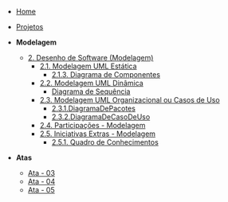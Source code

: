 <!-- docs/_sidebar.md -->

- [Home](/)
- [Projetos](/Projetos/Projetos.md)

- **Modelagem**
  - [2. Desenho de Software (Modelagem)](/Modelagem/2.Modelagem.md)
    - [2.1. Modelagem UML Estática](/Modelagem/2.1.ModelagemEstatica.md)
      - [2.1.3. Diagrama de Componentes](/Modelagem/2.1.3.DiagramaDeComponentes.md)
    - [2.2. Modelagem UML Dinâmica](/Modelagem/2.2.ModelagemDinamica.md)
      - [Diagrama de Sequência](/Modelagem/modelagem-dinamica/diagrama-de-sequencia.md)
    - [2.3. Modelagem UML Organizacional ou Casos de Uso](Modelagem/2.3.ModelagemOrganizacionalCasosDeUso.md)
      - [2.3.1.DiagramaDePacotes](Modelagem%2F2.3.1.DiagramaDePacotes.md)
      - [2.3.2.DiagramaDeCasoDeUso](Modelagem%2F2.3.2.DiagramaDeCasoDeUso.md)
    - [2.4. Participações - Modelagem](/Modelagem/2.4.ParticipacoesModelagem.md)
    - [2.5. Iniciativas Extras - Modelagem](/Modelagem/2.5.IniciativasExtras.md)
      - [2.5.1. Quadro de Conhecimentos](Modelagem/2.5.1quadro-de-conhecimentos.md)
  
- **Atas**
  - [Ata - 03](atas/ata_03.md)
  - [Ata - 04](atas/ata_04.md)
  - [Ata - 05](atas/ata_05.md)
